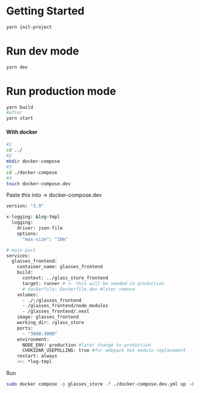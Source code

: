 # Getting Started

```bash
yarn init-project
```

# Run dev mode

```bash
yarn dev
```

# Run production mode

```bash
yarn build
#after
yarn start
```
#### With docker
```bash
#1
cd ../
#2
mkdir docker-compose
#3
cd ./docker-compose
#4
touch docker-compose.dev
```
Paste this into -> docker-compose.dev
```bash
version: "3.9"

x-logging: &log-tmpl
  logging:
    driver: json-file
    options:
      "max-size": "10m"

# main part
services:
  glasses_frontend:
    container_name: glasses_frontend
    build:
      context: ../glass_store_frontend
      target: runner # <- this will be needed in production
      # dockerfile: Dockerfile.dev #later remove
    volumes:
      - ./:/glasses_frontend
      - /glasses_frontend/node_modules
      - /glasses_frontend/.next
    image: glasses_frontend
    working_dir: /glass_store
    ports:
      - "3000:3000"
    environment:
      NODE_ENV: production #later change to production
      CHOKIDAR_USEPOLLING: true #for webpack hot module replacement 
    restart: always
    <<: *log-tmpl
```
Run 
```bash
sudo docker compose -p glasses_store -f ./docker-compose.dev.yml up -d --build
```
